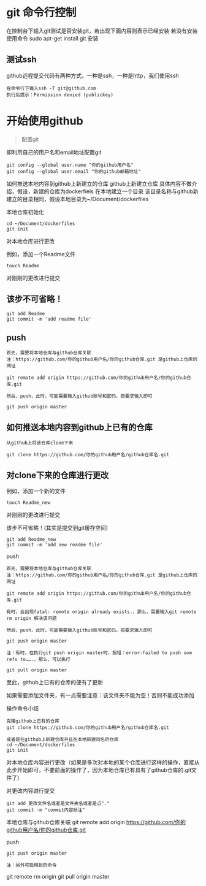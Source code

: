 # git 命令行控制
在控制台下输入git测试是否安装git，若出现下面内容则表示已经安装
若没有安装使用命令 sudo apt-get install git 安装
## 测试ssh
github远程提交代码有两种方式，一种是ssh，一种是http，我们使用ssh
```
在命令行下输入ssh -T git@github.com 
执行后提示：Permission denied (publickey) 
```

# 开始使用github

> 配置git

即利用自己的用户名和email地址配置git
```
git config --global user.name "你的github用户名"
git config --global user.email "你的github邮箱地址"
```
如何推送本地内容到github上新建立的仓库
github上新建立仓库
具体内容不做介绍，假设，新建的仓库为dockerfiels
在本地建立一个目录
该目录名称与github新建立的目录相同，假设本地目录为~/Document/dockerfiles

本地仓库初始化
```
cd ~/Document/dockerfiles
git init
```

对本地仓库进行更改

例如，添加一个Readme文件
```
touch Readme
```
对刚刚的更改进行提交

## 该步不可省略！
```
git add Readme
git commit -m 'add readme file'
```
## push
```
首先，需要将本地仓库与github仓库关联 
注：https://github.com/你的github用户名/你的github仓库.git 是github上仓库的网址

git remote add origin https://github.com/你的github用户名/你的github仓库.git  

然后，push，此时，可能需要输入github账号和密码，按要求输入即可

git push origin master
```
## 如何推送本地内容到github上已有的仓库
```
从github上将该仓库clone下来

git clone https://github.com/你的github用户名/github仓库名.git  
```
## 对clone下来的仓库进行更改
例如，添加一个新的文件
```
touch Readme_new
```
对刚刚的更改进行提交

该步不可省略！(其实是提交到git缓存空间)
```
git add Readme_new
git commit -m 'add new readme file'
```
push
```
首先，需要将本地仓库与github仓库关联 
注：https://github.com/你的github用户名/你的github仓库.git 是github上仓库的网址

git remote add origin https://github.com/你的github用户名/你的github仓库.git  

有时，会出现fatal: remote origin already exists.，那么，需要输入git remote rm origin 解决该问题

然后，push，此时，可能需要输入github账号和密码，按要求输入即可

git push origin master

注：有时，在执行git push origin master时，报错：error:failed to push som refs to…….，那么，可以执行

git pull origin master
```
至此，github上已有的仓库的便有了更新

如果需要添加文件夹，有一点需要注意：该文件夹不能为空！否则不能成功添加

操作命令小结
```
克隆github上已有的仓库
git clone https://github.com/你的github用户名/github仓库名.git

或者是在github上新建仓库并且在本地新建同名的仓库
cd ~/Document/dockerfiles
git init
```
对本地仓库内容进行更改（如果是多次对本地的某个仓库进行这样的操作，直接从此步开始即可，不要前面的操作了，因为本地仓库已有具有了github仓库的.git文件了）

对更改内容进行提交
```
git add 更改文件名或者是文件夹名或者是点"."
git commit -m "commit内容标注"
```
本地仓库与github仓库关联
git remote add origin https://github.com/你的github用户名/你的github仓库.git  

push
```
git push origin master
``
注：另外可能用到的命令
```
git remote rm origin
git pull origin master
```
